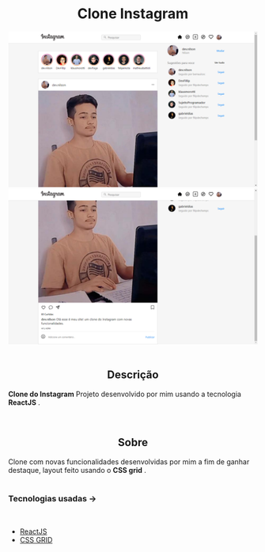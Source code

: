 <h1 align='center'>Clone Instagram</h1>

<img src='print1.png'>
<img src='print2.png'>

<br/>

<br/>

<h2 align='center'>Descrição</h2> 

**Clone do Instagram** Projeto desenvolvido por mim usando a tecnologia **ReactJS** .

<br/>

<h2 align='center'>Sobre</h2>

Clone com novas funcionalidades desenvolvidas por mim a fim de ganhar destaque, layout feito usando o **CSS grid** .
<br/>
<br/>

### **Tecnologias usadas** ->
<br/>

- [ReactJS]()
- [CSS GRID]()
